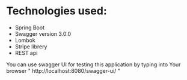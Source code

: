 # Technologies used:
- Spring Boot
- Swagger version 3.0.0
- Lombok
- Stripe librery
- REST api

You can use swagger UI for testing this application by typing into Your browser " http://localhost:8080/swagger-ui/ "
